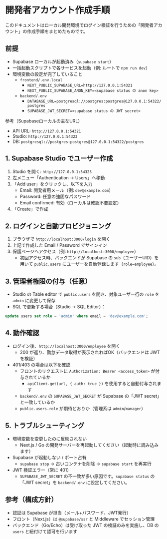 # 開発者アカウント作成手順

このドキュメントはローカル開発環境でログイン検証を行うための「開発者アカウント」の作成手順をまとめたものです。

## 前提
- Supabase ローカルが起動済み（`supabase start`）
- 一括起動スクリプトで各サービスを起動（例: ルートで `npm run dev`）
- 環境変数の設定が完了していること
  - `frontend/.env.local`
    - `NEXT_PUBLIC_SUPABASE_URL=http://127.0.0.1:54321`
    - `NEXT_PUBLIC_SUPABASE_ANON_KEY=<supabase status の anon key>`
  - `backend/.env`
    - `DATABASE_URL=postgresql://postgres:postgres@127.0.0.1:54322/postgres`
    - `SUPABASE_JWT_SECRET=<supabase status の JWT secret>`

参考（Supabaseローカルの主なURL）
- API URL: `http://127.0.0.1:54321`
- Studio: `http://127.0.0.1:54323`
- DB: `postgresql://postgres:postgres@127.0.0.1:54322/postgres`

## 1. Supabase Studio でユーザー作成
1) Studio を開く: `http://127.0.0.1:54323`
2) 左メニュー「Authentication → Users」へ移動
3) 「Add user」をクリックし、以下を入力
   - Email: 開発者用メール（例: `dev@example.com`）
   - Password: 任意の強固なパスワード
   - Email confirmed: 有効（ローカルは確認不要設定）
4) 「Create」で作成

## 2. ログインと自動プロビジョニング
1) ブラウザで `http://localhost:3000/login` を開く
2) 上記で作成した Email / Password でサインイン
3) 保護ページへアクセス（例: `http://localhost:3000/employee`）
   - 初回アクセス時、バックエンドが Supabase の `sub`（ユーザーUID）を用いて `public.users` にユーザーを自動登録します（`role=employee`）。

## 3. 管理者権限の付与（任意）
- Studio の Table editor で `public.users` を開き、対象ユーザー行の `role` を `admin` に変更して保存
- SQL で更新する場合（Studio → SQL Editor）：
```sql
update users set role = 'admin' where email = 'dev@example.com';
```

## 4. 動作確認
- ログイン後、`http://localhost:3000/employee` を開く
  - 200 が返り、勤怠データ取得が表示されればOK（バックエンドは JWT を検証）
- 401/403 の場合は以下を確認
  - フロントのリクエストに `Authorization: Bearer <access_token>` が付与されているか
    - `apiClient.get(url, { auth: true })` を使用すると自動付与されます
  - `backend/.env` の `SUPABASE_JWT_SECRET` が Supabase の「JWT secret」と一致しているか
  - `public.users.role` が期待どおりか（管理系は `admin`/`manager`）

## 5. トラブルシューティング
- 環境変数を変更したのに反映されない
  - Next.js / Go の開発サーバーを再起動してください（起動時に読み込みます）
- Supabase が起動しない / ポート占有
  - `supabase stop` → 古いコンテナを削除 → `supabase start` を再実行
- JWT 検証エラー（常に 401）
  - `SUPABASE_JWT_SECRET` の不一致が多い原因です。`supabase status` の「JWT secret」を `backend/.env` に設定してください。

## 参考（構成方針）
- 認証は Supabase が担当（メール+パスワード、JWT発行）
- フロント（Next.js）は `@supabase/ssr` と Middleware でセッション管理
- バックエンド（Go/Echo）は受け取った JWT の検証のみを実施し、DB の `users` と紐付けて認可を行います
